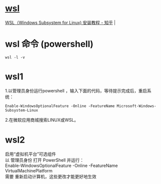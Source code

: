 # [wsl](readme.md)    

<a href="https://zhuanlan.zhihu.com/p/105652962" target="_blank">WSL（Windows Subsystem for Linux) 安装教程 - 知乎</a>  |  <br>    

# wsl 命令 (powershell)  

```
wsl -l -v
```

# wsl1    

1.以管理员身份运行powershell ，输入下面的代码，等待提示完成后，重启系统：    
```  
Enable-WindowsOptionalFeature -Online -FeatureName Microsoft-Windows-Subsystem-Linux    
```  

2.在微软应用商城搜索LINUX或WSL。    
  
# wsl2    

启用“虚拟机平台”可选组件    
以 管理员身份 打开 PowerShell 并运行：    
Enable-WindowsOptionalFeature -Online -FeatureName VirtualMachinePlatform    
需要 重新启动计算机，这些更改才能更好地生效    
  
  

